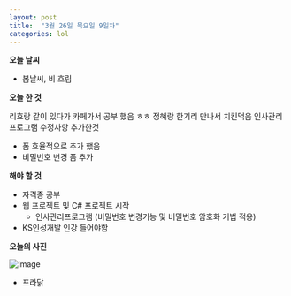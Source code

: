 ```yaml
---
layout: post
title:  "3월 26일 목요일 9일차"
categories: lol
---
```

**오늘 날씨**
- 봄날씨, 비 흐림


**오늘 한 것**

리효랑 같이 있다가 카페가서 공부 했음 ㅎㅎ
정혜랑 한기리 만나서 치킨먹음
인사관리프로그램 수정사항 추가한것
  - 폼 효율적으로 추가 했음
  - 비밀번호 변경 폼 추가


**해야 할 것**


- 자격증 공부
- 웹 프로젝트 및 C# 프로젝트 시작
  - 인사관리프로그램 (비밀번호 변경기능 및 비밀번호 암호화 기법 적용)
- KS인성개발 인강 들어야함


**오늘의 사진**


![image](https://user-images.githubusercontent.com/55113982/77685436-cbbff800-6fde-11ea-8eb8-3a7d77ee6fe2.png)
- 프라닭